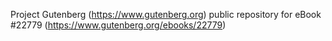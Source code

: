 Project Gutenberg (https://www.gutenberg.org) public repository for eBook #22779 (https://www.gutenberg.org/ebooks/22779)
